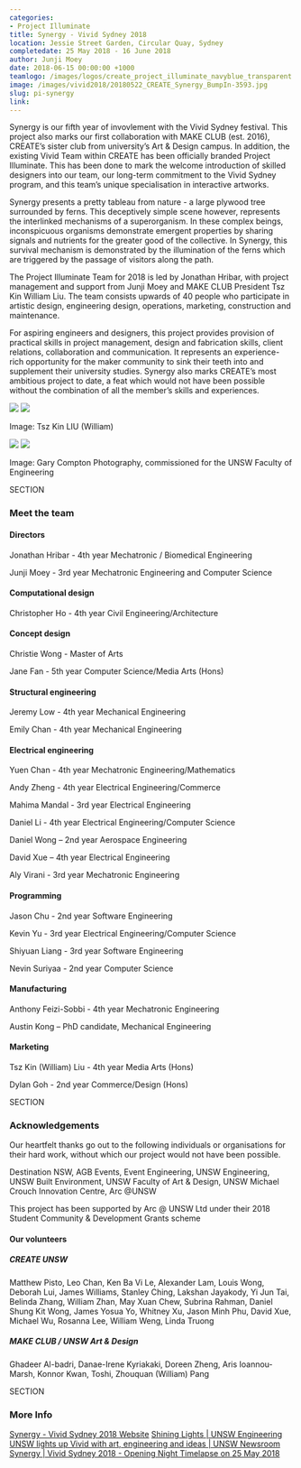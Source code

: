 ```yaml
---
categories:
- Project Illuminate
title: Synergy - Vivid Sydney 2018
location: Jessie Street Garden, Circular Quay, Sydney
completedate: 25 May 2018 - 16 June 2018
author: Junji Moey
date: 2018-06-15 00:00:00 +1000
teamlogo: /images/logos/create_project_illuminate_navyblue_transparent.png
image: /images/vivid2018/20180522_CREATE_Synergy_BumpIn-3593.jpg
slug: pi-synergy
link:
---
```

Synergy is our fifth year of invovlement with the Vivid Sydney festival. This project also marks our first collaboration with MAKE CLUB (est. 2016), CREATE’s sister club from university’s Art & Design campus. In addition, the existing Vivid Team within CREATE has been officially branded Project Illuminate. This has been done to mark the welcome introduction of skilled designers into our team, our long-term commitment to the Vivid Sydney program, and this team’s unique specialisation in interactive artworks.

Synergy presents a pretty tableau from nature - a large plywood tree surrounded by ferns. This deceptively simple scene however, represents the interlinked mechanisms of a superorganism. In these complex beings, inconspicuous organisms demonstrate emergent properties by sharing signals and nutrients for the greater good of the collective. In Synergy, this survival mechanism is demonstrated by the illumination of the ferns which are triggered by the passage of visitors along the path.

The Project Illuminate Team for 2018 is led by Jonathan Hribar, with project management and support from Junji Moey and MAKE CLUB President Tsz Kin William Liu. The team consists upwards of 40 people who participate in artistic design, engineering design, operations, marketing, construction and maintenance.

For aspiring engineers and designers, this project provides provision of practical skills in project management, design and fabrication skills, client relations, collaboration and communication. It represents an experience-rich opportunity for the maker community to sink their teeth into and supplement their university studies. Synergy also marks CREATE’s most ambitious project to date, a feat which would not have been possible without the combination of all the member’s skills and experiences.

<img src="/images/vivid2018/20180503_CREATEProjectIlluminate-0020.jpg" class="contentimg">
<img src="/images/vivid2018/20180519_CREATE_Synergy_BumpIn-0740.jpg" class="contentimg">

Image: Tsz Kin LIU (William)

<img src="/images/vivid2018/MG_5949final.jpg" class="contentimg">
<img src="/images/vivid2018/MG_5886.jpg" class="contentimg">

Image: Gary Compton Photography, commissioned for the UNSW Faculty of Engineering

SECTION

### Meet the team

#### Directors

Jonathan Hribar - 4th year Mechatronic / Biomedical Engineering

Junji Moey - 3rd year Mechatronic Engineering and Computer Science

#### Computational design

Christopher Ho - 4th year Civil Engineering/Architecture

#### Concept design

Christie Wong - Master of Arts

Jane Fan - 5th year Computer Science/Media Arts (Hons)

#### Structural engineering

Jeremy Low - 4th year Mechanical Engineering

Emily Chan - 4th year Mechanical Engineering

#### Electrical engineering

Yuen Chan - 4th year Mechatronic Engineering/Mathematics

Andy Zheng - 4th year Electrical Engineering/Commerce

Mahima Mandal - 3rd year Electrical Engineering

Daniel Li - 4th year Electrical Engineering/Computer Science

Daniel Wong – 2nd year Aerospace Engineering

David Xue – 4th year Electrical Engineering

Aly Virani - 3rd year Mechatronic Engineering

#### Programming

Jason Chu - 2nd year Software Engineering

Kevin Yu - 3rd year Electrical Engineering/Computer Science

Shiyuan Liang - 3rd year Software Engineering

Nevin Suriyaa - 2nd year Computer Science

#### Manufacturing

Anthony Feizi-Sobbi - 4th year Mechatronic Engineering

Austin Kong – PhD candidate, Mechanical Engineering

#### Marketing

Tsz Kin (William) Liu - 4th year Media Arts (Hons)

Dylan Goh - 2nd year Commerce/Design (Hons)

SECTION

### Acknowledgements

Our heartfelt thanks go out to the following individuals or organisations for their hard work, without which our project would not have been possible.

Destination NSW, AGB Events, Event Engineering, UNSW Engineering, UNSW Built Environment, UNSW Faculty of Art & Design, UNSW Michael Crouch Innovation Centre, Arc @UNSW

This project has been supported by Arc @ UNSW Ltd under their 2018 Student Community & Development Grants scheme

#### Our volunteers

##### CREATE UNSW

Matthew Pisto, Leo Chan, Ken Ba Vi Le, Alexander Lam, Louis Wong, Deborah Lui, James Williams, Stanley Ching, Lakshan Jayakody, Yi Jun Tai, Belinda Zhang, William Zhan, May Xuan Chew, Subrina Rahman, Daniel Shung Kit Wong, James Yosua Yo, Whitney Xu, Jason Minh Phu, David Xue, Michael Wu, Rosanna Lee, William Weng, Linda Truong

##### MAKE CLUB / UNSW Art & Design

Ghadeer Al-badri, Danae-Irene Kyriakaki, Doreen Zheng, Aris Ioannou-Marsh, Konnor Kwan, Toshi, Zhouquan (William) Pang

SECTION

### More Info


[Synergy - Vivid Sydney 2018 Website](https://www.vividsydney.com/event/light/synergy)
[Shining Lights &#124; UNSW Engineering](https://www.engineering.unsw.edu.au/news/shining-lights)
[UNSW lights up Vivid with art, engineering and ideas &#124; UNSW Newsroom](https://newsroom.unsw.edu.au/news/general/unsw-lights-vivid-art-engineering-and-ideas)
[Synergy &#124; Vivid Sydney 2018 - Opening Night Timelapse on 25 May 2018](https://www.facebook.com/unsw.illuminate/videos/1563004990664662/)